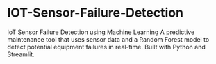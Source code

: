 # IOT-Sensor-Failure-Detection
IoT Sensor Failure Detection using Machine Learning A predictive maintenance tool that uses sensor data and a Random Forest model to detect potential equipment failures in real-time. Built with Python and Streamlit.
